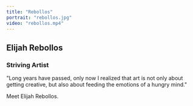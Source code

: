 ```yaml
---
title: "Rebollos"
portrait: "rebollos.jpg"
video: "rebollos.mp4"
---
```


## Elijah Rebollos
### Striving Artist

"Long years have passed, only now I realized that art is not only about getting creative, but also about feeding the emotions of a hungry mind."

Meet Elijah Rebollos.